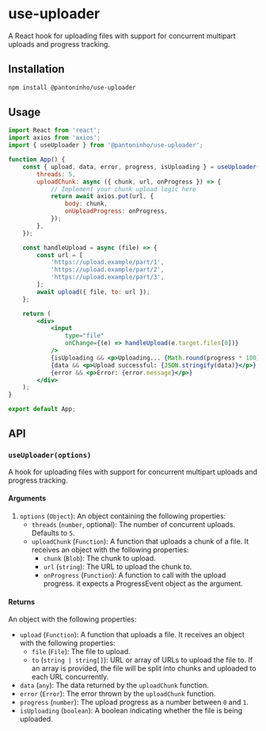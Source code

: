 # use-uploader

A React hook for uploading files with support for concurrent multipart uploads and progress tracking.

## Installation

```sh
npm install @pantoninho/use-uploader
```

## Usage

```jsx
import React from 'react';
import axios from 'axios';
import { useUploader } from '@pantoninho/use-uploader';

function App() {
    const { upload, data, error, progress, isUploading } = useUploader({
        threads: 5,
        uploadChunk: async ({ chunk, url, onProgress }) => {
            // Implement your chunk upload logic here
            return await axios.put(url, {
                body: chunk,
                onUploadProgress: onProgress,
            });
        },
    });

    const handleUpload = async (file) => {
        const url = [
            'https://upload.example/part/1',
            'https://upload.example/part/2',
            'https://upload.example/part/3',
        ];
        await upload({ file, to: url });
    };

    return (
        <div>
            <input
                type="file"
                onChange={(e) => handleUpload(e.target.files[0])}
            />
            {isUploading && <p>Uploading... {Math.round(progress * 100)}%</p>}
            {data && <p>Upload successful: {JSON.stringify(data)}</p>}
            {error && <p>Error: {error.message}</p>}
        </div>
    );
}

export default App;
```

## API

### `useUploader(options)`

A hook for uploading files with support for concurrent multipart uploads and progress tracking.

#### Arguments

1. `options` (`Object`): An object containing the following properties:
    - `threads` (`number`, optional): The number of concurrent uploads. Defaults to `5`.
    - `uploadChunk` (`Function`): A function that uploads a chunk of a file. It receives an object with the following properties:
        - `chunk` (`Blob`): The chunk to upload.
        - `url` (`string`): The URL to upload the chunk to.
        - `onProgress` (`Function`): A function to call with the upload progress. it expects a ProgressEvent object as the argument.

#### Returns

An object with the following properties:

-   `upload` (`Function`): A function that uploads a file. It receives an object with the following properties:
    -   `file` (`File`): The file to upload.
    -   `to` (`string | string[]`): URL or array of URLs to upload the file to. If an array is provided, the file will be split into chunks and uploaded to each URL concurrently.
-   `data` (`any`): The data returned by the `uploadChunk` function.
-   `error` (`Error`): The error thrown by the `uploadChunk` function.
-   `progress` (`number`): The upload progress as a number between `0` and `1`.
-   `isUploading` (`boolean`): A boolean indicating whether the file is being uploaded.
